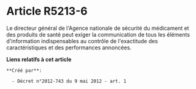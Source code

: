 # Article R5213-6

Le directeur général de l'Agence nationale de sécurité du médicament et des produits de santé peut exiger la communication de
tous les éléments d'information indispensables au contrôle de l'exactitude des caractéristiques et des performances
annoncées.

**Liens relatifs à cet article**

	**Créé par**:

	  - Décret n°2012-743 du 9 mai 2012 - art. 1
